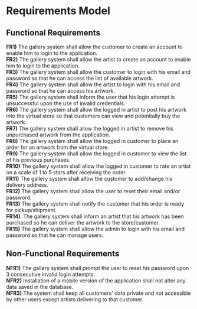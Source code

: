 # Requirements Model

## Functional Requirements

**FR1)**   The gallery system shall allow the customer to create an account to enable him to login to the application.  
**FR2)**   The gallery system shall allow the artist to create an account to enable him to login to the application.  
**FR3)**   The gallery system shall allow the customer to login with his email and password so that he can access the list of available artwork.  
**FR4)**   The gallery system shall allow the artist to login with his email and password so that he can access his artwork.  
**FR5)**   The gallery system shall inform the user that his login attempt is unsuccessful upon the use of invalid credentials.  
**FR6)**   The gallery system shall allow the logged in artist to post his artwork into the virtual store so that customers can view and potenitally buy the artwork.  
**FR7)**   The gallery system shall allow the logged in artist to remove his unpurchased artwork from the application.  
**FR8)**   The gallery system shall allow the logged in customer to place an order for an artwork from the virtual store.  
**FR9)**   The gallery system shall allow the logged in customer to view the list of his previous purchases.  
**FR10)**  The gallery system shall allow the logged in customer to rate an artist on a scale of 1 to 5 stars after receiving the order.  
**FR11)**  The gallery system shall allow the customer to add/change his delivery address.  
**FR12)**  The gallery system shall allow the user to reset their email and/or password.  
**FR13)**  The gallery system shall notify the customer that his order is ready for pickup/shipment.  
**FR14)**. The gallery system shall inform an artist that his artwork has been purchased so he can deliver the artwork to the store/customer.  
**FR15)**  The gallery system shall allow the admin to login with his email and password so that he can manage users.  


## Non-Functional Requirements

 **NFR1)** The gallery system shall prompt the user to reset his password upon 3 consecutive invalid login attempts.  
 **NFR2)** Installation of a mobile version of the application shall not alter any data saved in the database.    
 **NFR3)**  The system shall keep all customers' data private and not accessible by other users except artists delivering to that customer.  
